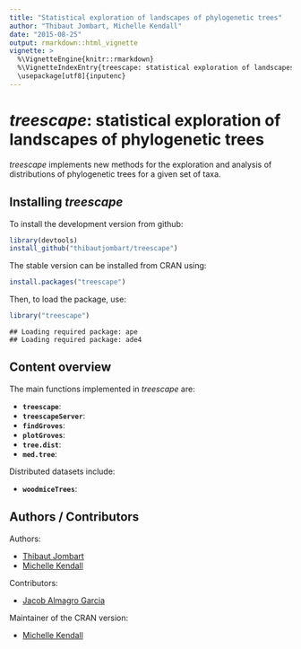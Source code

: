 ```yaml
---
title: "Statistical exploration of landscapes of phylogenetic trees"
author: "Thibaut Jombart, Michelle Kendall"
date: "2015-08-25"
output: rmarkdown::html_vignette
vignette: >
  %\VignetteEngine{knitr::rmarkdown}
  %\VignetteIndexEntry{treescape: statistical exploration of landscapes of phylogenetic trees}
  \usepackage[utf8]{inputenc}
---
```





*treescape*: statistical exploration of landscapes of phylogenetic trees
=================================================
*treescape* implements new methods for the exploration and analysis of distributions of phylogenetic trees for a given set of taxa.


Installing *treescape*
-------------
To install the development version from github:

```r
library(devtools)
install_github("thibautjombart/treescape")
```

The stable version can be installed from CRAN using:

```r
install.packages("treescape")
```

Then, to load the package, use:

```r
library("treescape")
```

```
## Loading required package: ape
## Loading required package: ade4
```


Content overview
-------------
The main functions implemented in *treescape* are:
* __`treescape`__: 
* __`treescapeServer`__: 
* __`findGroves`__: 
* __`plotGroves`__: 
* __`tree.dist`__: 
* __`med.tree`__: 


Distributed datasets include:
* __`woodmiceTrees`__: 



Authors / Contributors
--------------
Authors:
* [Thibaut Jombart](https://sites.google.com/site/thibautjombart/)
* [Michelle Kendall](http://www.imperial.ac.uk/people/m.kendall)

Contributors:
* [Jacob Almagro Garcia](http://www.well.ox.ac.uk/jacob-almagro-garcia)

Maintainer of the CRAN version:
* [Michelle Kendall](http://www.imperial.ac.uk/people/m.kendall)

